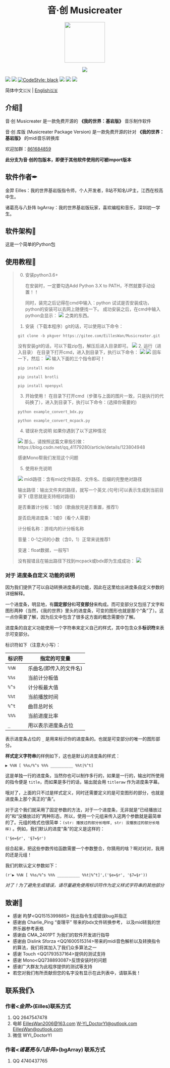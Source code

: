 <h1 align="center">音·创 Musicreater</h1>

<p align="center">
<img width="128" height="128" src="https://s1.ax1x.com/2022/05/06/Ouhghj.md.png" >
</p>

<p align="center">
<img src="https://forthebadge.com/images/badges/built-with-love.svg">
<p>

[![][Bilibili: 凌云金羿]](https://space.bilibili.com/397369002/)
[![][Bilibili: 诸葛亮与八卦阵]](https://space.bilibili.com/604072474) 
[![CodeStyle: black]](https://github.com/psf/black)
[![][python]](https://www.python.org/)
[![][license]](LICENSE)
[![][release]](../../releases)

简体中文🇨🇳 | [English🇬🇧](README_EN.md)

## 介绍🚀

音·创 Musicreater 是一款免费开源的 **《我的世界：基岩版》** 音乐制作软件

音·创 库版 (Musicreater Package Version) 是一款免费开源的针对 **《我的世界：基岩版》** 的midi音乐转换库

欢迎加群：[861684859](https://jq.qq.com/?_wv=1027&k=hpeRxrYr)

**此分支为音·创的包版本，即便于其他软件使用的可被import版本**

## 软件作者✒

金羿 Eilles：我的世界基岩版指令师，个人开发者，B站不知名UP主，江西在校高中生。

诸葛亮与八卦阵 bgArray：我的世界基岩版玩家，喜欢编程和音乐，深圳初一学生。

## 软件架构🏢

这是一个简单的Python包

## 使用教程📕

> 0. 安装python3.6+
>    
>    在安装时，一定要勾选Add Python 3.X to PATH，不然就要手动设置！！
>    
>    同时，装完之后记得在cmd中输入：python 试试是否安装成功，
>    python的安装可以去网上随便找一下。
>    成功安装之后，在cmd中输入python会显示：
>    <img src=https://foruda.gitee.com/images/1659972669907359295/cmd.png>
>    之类的东西。
> 1. 安装（下载本程序）git的话，可以使用以下命令：
> 
> `git clone -b pkgver https://gitee.com/EillesWan/Musicreater.git`
> 
> 没有安装git的话，可以下载zip包，解压后进入目录即可。
> <img src=" https://foruda.gitee.com/images/1659972440341216712/下载.png" >
> 2. 运行（进入目录）
> 在目录下打开cmd，进入到目录下，执行以下命令：
> <img src=https://foruda.gitee.com/images/1659973063661675180/输入.png>
> <img src=https://foruda.gitee.com/images/1659973105896437535/输入c.png>
> 回车一下，然后：
> <img src=https://foruda.gitee.com/images/1659973159895180468/pip.png>
> 输入下面的三个指令即可！
> 
> `pip install mido`
> 
> `pip install brotli`
> 
> `pip install openpyxl`
> 
> 3. 开始使用！
> 在目录下打开cmd（步骤与上面的图片一致，只是执行的代码换了），进入到目录下，执行以下命令：(选择你需要的)
> 
> `python example_convert_bdx.py`
> 
> `python example_convert_mcpack.py`
> 
> 4. 错误补充说明
> 如果你遇到了以下这种情况
> <img src=https://foruda.gitee.com/images/1659972789779764953/bug.jpeg>
> 那么，请按照这篇文章指引做：
> https://blog.csdn.net/qq_41179280/article/details/123804948
> 
> 感谢Mono帮我们发现这个问题
> 
> 5. 使用补充说明
> <img src=https://foruda.gitee.com/images/1659973351132315001/运行.png>
> midi路径：含有mid文件路径、文件名、后缀的完整绝对路径
> 
> 输出路径：输出文件夹的路径，就写一个英文.(句号)可以表示生成到当前目录下
> (意思就是支持相对路径)
> 
> 是否重置计分板：1或0（歌曲放完是否重置，推荐1）
> 
> 是否启用进度条：1或0（看个人需要）
> 
> 计分板名称：游戏内的计分板名称
> 
> 音量：0-1之间的小数（含0，1）正常来说推荐1
> 
> 变速：float数据，一般写1
> 
> 没有报错且在输出路径下找到mcpack或bdx即为生成成功：
> <img src=https://foruda.gitee.com/images/1659973655881460036/输出.png>


### 对于 进度条自定义 功能的说明

因为我们提供了可以自动转换进度条的功能，因此在这里给出进度条自定义参数的详细解释。

一个进度条，明显地，有**固定部分**和**可变部分**来构成。而可变部分又包括了文字和图形两种（当然，《我的世界》里头的进度条，可变的图形也就是那个“条”了）。这一点你需要了解，因为后文中包含了很多这方面的概念需要你了解。

进度条的自定义功能使用一个字符串来定义自己的样式，其中包含众多**标识符**来表示可变部分。

标识符如下（注意大小写）：

| 标识符   | 指定的可变量     |
|---------|----------------|
| `%%N`   | 乐曲名(即传入的文件名)|
| `%%s`   | 当前计分板值     |
| `%^s`   | 计分板最大值     |
| `%%t`   | 当前播放时间     |
| `%^t`   | 曲目总时长       |
| `%%%`   | 当前进度比率     |
| `_`     | 用以表示进度条占位|

表示进度条占位的 `_` 是用来标识你的进度条的。也就是可变部分的唯一的图形部分。

**样式定义字符串**的样例如下，这也是默认的进度条的样式：

`▶ %%N [ %%s/%^s %%% __________ %%t|%^t]`

这是单独一行的进度条，当然你也可以制作多行的，如果是一行的，输出时所使用的指令便是 `title`，而如果是多行的话，输出就会用 `titleraw` 作为进度条字幕。

哦对了，上面的只不过是样式定义，同时还需要定义的是可变图形的部分，也就是进度条上那个真正的“条”。

对于这个我们就采用了固定参数的方法，对于一个进度条，无非就是“已经播放过的”和“没播放过的”两种形态，所以，使用一个元组来传入这两个参数就是最简单的了。元组的格式也很简单：`(str: 播放过的部分长啥样, str: 没播放过的部分长啥样)` 。例如，我们默认的进度“条”的定义是这样的：

`('§e=§r', '§7=§r')`

综合起来，把这些参数传给函数需要一个参数整合，你猜用的啥？啊对对对，我用的还是元组！

我们的默认定义参数如下：

`(r'▶ %%N [ %%s/%^s %%% __________ %%t|%^t]',('§e=§r', '§7=§r'))`

*对了！为了避免生成错误，请尽量避免使用标识符作为定义样式字符串的其他部分*

## 致谢🙏

- 感谢 昀梦\<QQ1515399885\> 找出指令生成错误bug并指正
- 感谢由 Charlie_Ping “查理平” 带来的bdx文件转换参考，
以及mid转我的世界乐器参考表格
- 感谢由 CMA_2401PT 为我们的软件开发进行指导
- 感谢由 Dislink Sforza \<QQ1600515314\>带来的midi音色解析以及转换指令的算法，我们将其加入了我们众多算法之一
- 感谢 Touch \<QQ1793537164\>提供的测试支持
- 感谢 Mono\<QQ738893087\>反馈安装时的问题
- 感谢广大群友为此程序提供的测试等支持
- 若您对我们有所贡献但您的名字没有显示在此列表中，请联系我！

## 联系我们📞

### 作者\<*金羿*\>(Eilles)联系方式

1.  QQ       2647547478
2.  电邮      EillesWan2006@163.com W-YI_DoctorYI@outlook.com EillesWan@outlook.com
3.  微信      WYI_DoctorYI

### 作者\<*诸葛亮与八卦阵*\>(bgArray) 联系方式

1.  QQ       4740437765



[Bilibili: 凌云金羿]: https://img.shields.io/badge/Bilibili-%E5%87%8C%E4%BA%91%E9%87%91%E7%BE%BF-00A1E7?style=for-the-badge
[Bilibili: 诸葛亮与八卦阵]: https://img.shields.io/badge/Bilibili-%E8%AF%B8%E8%91%9B%E4%BA%AE%E4%B8%8E%E5%85%AB%E5%8D%A6%E9%98%B5-00A1E7?style=for-the-badge
[CodeStyle: black]: https://img.shields.io/badge/code%20style-black-121110.svg?style=for-the-badge
[python]: https://img.shields.io/badge/python-3.6-AB70FF?style=for-the-badge
[release]: https://img.shields.io/github/v/release/EillesWan/Musicreater?style=for-the-badge
[license]: https://img.shields.io/badge/Licence-Apache-228B22?style=for-the-badge
